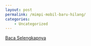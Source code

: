 ```yaml
---
layout: post
permalink: /mimpi-mobil-baru-hilang/
categories:
    - Uncategorized
---
```


[Baca Selengkapnya](/02)